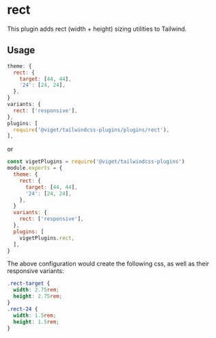 # rect

This plugin adds rect (width + height) sizing utilities to Tailwind.

## Usage

```js
theme: {
  rect: {
    target: [44, 44],
    '24': [24, 24],
  },
}
variants: {
  rect: ['responsive'],
},
plugins: [
  require('@viget/tailwindcss-plugins/plugins/rect'),
],
```

or

```js
const vigetPlugins = require('@viget/tailwindcss-plugins')
module.exports = {
  theme: {
    rect: {
      target: [44, 44],
      '24': [24, 24],
    },
  }
  variants: {
    rect: ['responsive'],
  },
  plugins: [
    vigetPlugins.rect,
  ],
}
```

The above configuration would create the following css, as well as their responsive variants:

```css
.rect-target {
  width: 2.75rem;
  height: 2.75rem;
}
.rect-24 {
  width: 1.5rem;
  height: 1.5rem;
}
```

